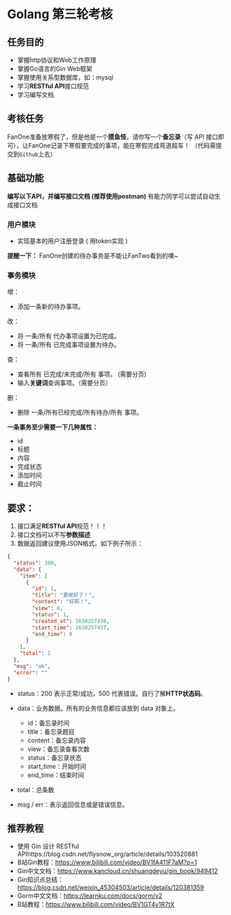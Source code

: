 # Golang 第三轮考核

## 任务目的

- 掌握http协议和Web工作原理
- 掌握Go语言的Gin Web框架
- 掌握使用关系型数据库，如：mysql
- 学习**RESTful API**接口规范
- 学习编写文档

## 考核任务
FanOne准备放寒假了，但是他是一个**摸鱼怪**，请你写一个**备忘录**（写 API 接口即可），让FanOne记录下寒假要完成的事项，能在寒假完成弯道超车！
（代码需提交到`Github`上去）

## 基础功能
**编写以下API，并编写接口文档 (推荐使用postman)**
有能力同学可以尝试自动生成接口文档

### 用户模块

- 实现基本的用户注册登录 ( 用token实现 )

**提醒一下：** FanOne创建的待办事务是不能让FanTwo看到的噢~

### 事务模块

增：

- 添加一条新的待办事项。

改：

- 将 一条/所有 代办事项设置为已完成。
- 将 一条/所有 已完成事项设置为待办。

查：

- 查看所有 已完成/未完成/所有 事项。 (需要分页)
- 输入**关键词**查询事项。（需要分页）

删：

- 删除 一条/所有已经完成/所有待办/所有 事项。



**一条事务至少需要一下几种属性：**

- id
- 标题
- 内容
- 完成状态
- 添加时间
- 截止时间



## 要求：

1. 接口满足**RESTful API**规范！！！
2. 接口文档可以不写**参数描述**
3. 数据返回建议使用JSON格式。如下例子所示：

```json
{
  "status": 200,
  "data": {
    "item": [
      {
        "id": 1,
        "title": "更改好了！",
        "content": "好耶！",
        "view": 0,
        "status": 1,
        "created_at": 1638257438,
        "start_time": 1638257437,
        "end_time": 0
      }
    ],
    "total": 1
  },
  "msg": "ok",
  "error": ""
}
```

- status：200 表示正常/成功，500 代表错误。自行了解**HTTP状态码**。

- data：业务数据。所有的业务信息都应该放到 data 对象上。

  - id：备忘录时间
  - title：备忘录题目
  - content：备忘录内容
  - view：备忘录查看次数
  - status：备忘录状态
  - start_time：开始时间
  - end_time：结束时间

- total：总条数

- msg / err：表示返回信息或是错误信息。



## 推荐教程

- 使用 Gin 设计 RESTful  APIhttps://blog.csdn.net/flysnow_org/article/details/103520881
- B站Gin教程：https://www.bilibili.com/video/BV1fA411F7aM?p=1
- Gin中文文档：https://www.kancloud.cn/shuangdeyu/gin_book/949412
- Gin知识点总结：https://blog.csdn.net/weixin_45304503/article/details/120381359
- Gorm中文文档：https://learnku.com/docs/gorm/v2
- B站教程：https://www.bilibili.com/video/BV1GT4y1R7tX

